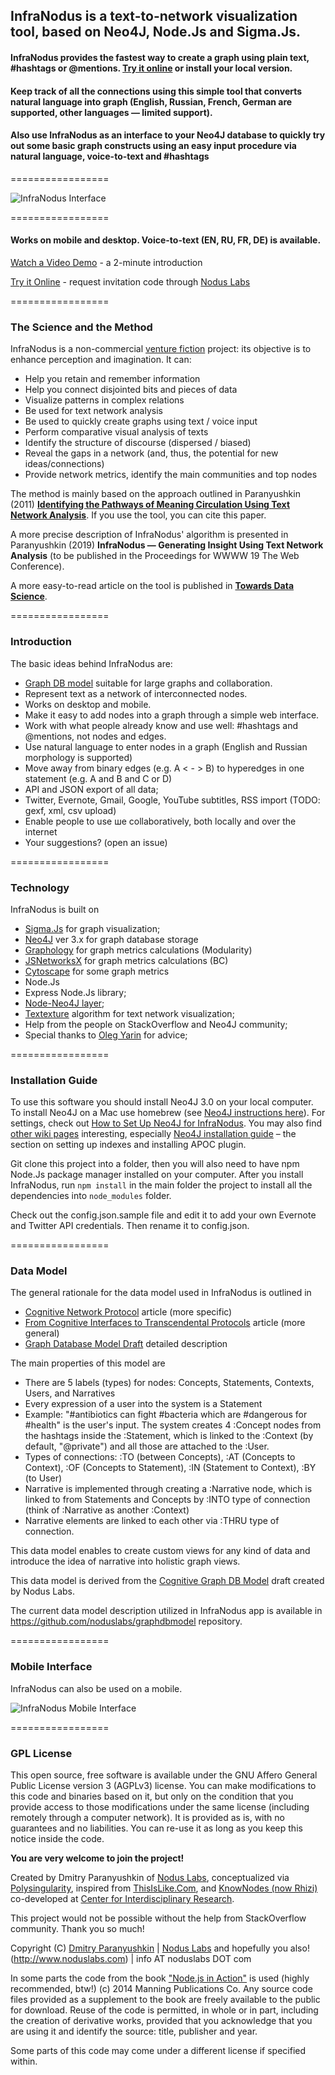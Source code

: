 ## InfraNodus is a text-to-network visualization tool, based on Neo4J, Node.Js and Sigma.Js.

#### InfraNodus provides the fastest way to create a graph using plain text, #hashtags or @mentions. [Try it online](https://infranodus.com) or install your local version.

#### Keep track of all the connections using this simple tool that converts natural language into graph (English, Russian, French, German are supported, other languages — limited support).

#### Also use InfraNodus as an interface to your Neo4J database to quickly try out some basic graph constructs using an easy input procedure via natural language, voice-to-text and #hashtags

=================

![](/public/images/infranodus.gif "InfraNodus Interface")

=================

#### Works on mobile and desktop. Voice-to-text (EN, RU, FR, DE) is available.


[Watch a Video Demo](https://vimeo.com/89807920) - a 2-minute introduction

[Try it Online](http://infranodus.com) - request invitation code through [Nodus Labs](http://noduslabs.com/infranodus/)



=================

### The Science and the Method

InfraNodus is a non-commercial [venture fiction](https://noduslabs.com/research/venture-fiction/) project: its objective is to enhance perception and imagination. It can:

* Help you retain and remember information
* Help you connect disjointed bits and pieces of data
* Visualize patterns in complex relations
* Be used for text network analysis
* Be used to quickly create graphs using text / voice input
* Perform comparative visual analysis of texts
* Identify the structure of discourse (dispersed / biased)
* Reveal the gaps in a network (and, thus, the potential for new ideas/connections)
* Provide network metrics, identify the main communities and top nodes

The method is mainly based on the approach outlined in Paranyushkin (2011) **[Identifying the Pathways of Meaning Circulation Using Text Network Analysis](https://noduslabs.com/research/pathways-meaning-circulation-text-network-analysis/)**. If you use the tool, you can cite this paper. 

A more precise description of InfraNodus' algorithm is presented in Paranyushkin (2019) **InfraNodus — Generating Insight Using Text Network Analysis** (to be published in the Proceedings for WWWW 19 The Web Conference).

A more easy-to-read article on the tool is published in **[Towards Data Science](https://towardsdatascience.com/measuring-discourse-bias-using-text-network-analysis-9f251be5f6f3)**.



=================


### Introduction

The basic ideas behind InfraNodus are:

- [Graph DB model](https://github.com/deemeetree/graphdbmodel) suitable for large graphs and collaboration.
- Represent text as a network of interconnected nodes.
- Works on desktop and mobile.
- Make it easy to add nodes into a graph through a simple web interface.
- Work with what people already know and use well: #hashtags and @mentions, not nodes and edges.
- Use natural language to enter nodes in a graph (English and Russian morphology is supported)
- Move away from binary edges (e.g. A < - > B) to hyperedges in one statement (e.g. A and B and C or D)
- API and JSON export of all data;
- Twitter, Evernote, Gmail, Google, YouTube subtitles, RSS import (TODO: gexf, xml, csv upload)
- Enable people to use ше collaboratively, both locally and over the internet
- Your suggestions? (open an issue)


=================


### Technology

InfraNodus is built on

* [Sigma.Js](http://github.com/jacomyal/sigma.js) for graph visualization;
* [Neo4J](http://neo4j.org) ver 3.x for graph database storage 
* [Graphology](https://graphology.github.io/) for graph metrics calculations (Modularity)
* [JSNetworksX](http://jsnetworkx.org/) for graph metrics calculations (BC)
* [Cytoscape](https://github.com/cytoscape/cytoscape.js) for some graph metrics
* Node.Js
* Express Node.Js library;
* [Node-Neo4J layer](http://github.com/philippkueng/node-neo4j);
* [Textexture](http://textexture.com) algorithm for text network visualization;
* Help from the people on StackOverflow and Neo4J community;
* Special thanks to [Oleg Yarin](https://github.com/monapasan) for advice;


=================


### Installation Guide
To use this software you should install Neo4J 3.0 on your local computer.
To install Neo4J on a Mac use homebrew (see [Neo4J instructions here](http://www.neo4j.org/download)).
For settings, check out [How to Set Up Neo4J for InfraNodus](https://github.com/noduslabs/infranodus/wiki/Neo4J-Database-Setup).
You may also find [other wiki pages](https://github.com/noduslabs/infranodus/wiki/_pages) interesting, especially [Neo4J installation guide](https://github.com/noduslabs/infranodus/wiki/Upgrading-Your-Neo4J-Database-from-2.x-to-3.x) – the section on setting up indexes and installing APOC plugin.

Git clone this project into a folder, then you will also need to have npm Node.Js package manager installed on your computer. After you install InfraNodus, run
`npm install`
in the main folder the project to install all the dependencies into `node_modules` folder.

Check out the config.json.sample file and edit it to add your own Evernote and Twitter API credentials. Then rename it to config.json.

=================


### Data Model

The general rationale for the data model used in InfraNodus is outlined in
* [Cognitive Network Protocol](http://noduslabs.com/research/cognitive-network-protocol/) article (more specific)
* [From Cognitive Interfaces to Transcendental Protocols](http://noduslabs.com/research/cognitive-interfaces-transcendental-protocols/) article (more general)
* [Graph Database Model Draft](https://github.com/deemeetree/graphdbmodel) detailed description

The main properties of this model are

- There are 5 labels (types) for nodes: Concepts, Statements, Contexts, Users, and Narratives
- Every expression of a user into the system is a Statement
- Example: "#antibiotics can fight #bacteria which are #dangerous for #health" is the user's input. The system creates 4 :Concept nodes from the hashtags inside the :Statement, which is linked to the :Context (by default, "@private") and all those are attached to the :User.
- Types of connections: :TO (between Concepts), :AT (Concepts to Context), :OF (Concepts to Statement), :IN (Statement to Context), :BY (to User)
- Narrative is implemented through creating a :Narrative node, which is linked to from Statements and Concepts by :INTO type of connection (think of :Narrative as another :Context)
- Narrative elements are linked to each other via :THRU type of connection.

This data model enables to create custom views for any kind of data and introduce the idea of narrative into holistic graph views.

This data model is derived from the [Cognitive Graph DB Model](http://noduslabs.com/cases/graph-database-structure-specification/) draft created by Nodus Labs.

The current data model description utilized in InfraNodus app is available in https://github.com/noduslabs/graphdbmodel repository.


=================


### Mobile Interface

InfraNodus can also be used on a mobile.

![](/public/images/infranodus-mobile.png "InfraNodus Mobile Interface")



=================


### GPL License

This open source, free software is available under the GNU Affero General Public License version 3 (AGPLv3) license.
You can make modifications to this code and binaries based on it, but only on the condition that you provide access to those modifications under the same license (including remotely  through a computer network).
It is provided as is, with no guarantees and no liabilities. 
You can re-use it as long as you keep this notice inside the code.

**You are very welcome to join the project!**

Created by Dmitry Paranyushkin of [Nodus Labs](http://www.noduslabs.com), conceptualized via [Polysingularity](http://polysingularity.com), inspired from [ThisIsLike.Com](http://thisislike.com), and [KnowNodes (now Rhizi)](http://rhizi.org) co-developed at [Center for Interdisciplinary Research](http://cri-paris.org).

This project would not be possible without the help from StackOverflow community. Thank you so much!

Copyright (C) [Dmitry Paranyushkin](http://github.com/deemeetree) | [Nodus Labs](http://www.noduslabs.com) and hopefully you also!
(http://www.noduslabs.com) | info AT noduslabs DOT com

In some parts the code from the book ["Node.js in Action"](http://www.manning.com/cantelon/) is used (highly recommended, btw!)
(c) 2014 Manning Publications Co.
Any source code files provided as a supplement to the book are freely available to the public for download. Reuse of the code is permitted, in whole or in part, including the creation of derivative works, provided that you acknowledge that you are using it and identify the source: title, publisher and year.

Some parts of this code may come under a different license if specified within.